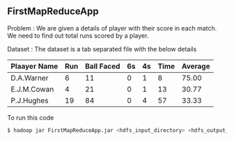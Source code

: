 ## FirstMapReduceApp

Problem : We are given a details of player with their score in each match. We need to find out total runs scored by a player.

Dataset : The dataset is a tab separated file with the below details

| Plaayer Name | Run | Ball Faced | 6s | 4s | Time | Average |
| ------ | ------ | ------ | ------ | ------ | ------ | ------ |
| D.A.Warner | 6 | 11 | 0 | 1 | 8 | 75.00 |
| E.J.M.Cowan | 4 | 21 | 0 | 1 | 13 | 30.77 |
| P.J.Hughes | 19 | 84 | 0 | 4 | 57 | 33.33 |

To run this code
```sh
$ hadoop jar FirstMapReduceApp.jar <hdfs_input_directory> <hdfs_output_directory>
```
